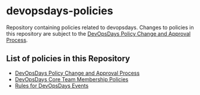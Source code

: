 # devopsdays-policies
Repository containing policies related to devopsdays. Changes to policies in this repository are subject to the [DevOpsDays Policy Change and Approval Process](policies/policy-changes.md).

## List of policies in this Repository

- [DevOpsDays Policy Change and Approval Process](policies/policy-changes.md)
- [DevOpsDays Core Team Membership Policies](policies/team-membership.md)
- [Rules for DevOpsDays Events](policies/devopsdays-event-rules.md)

